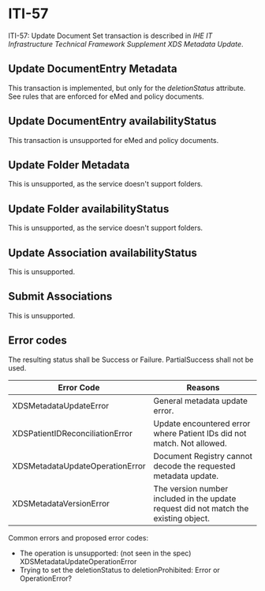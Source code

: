 # ITI-57

ITI-57: Update Document Set transaction is described in *IHE IT Infrastructure
Technical Framework Supplement XDS Metadata Update*.

## Update DocumentEntry Metadata

This transaction is implemented, but only for the *deletionStatus* attribute. See rules that are enforced for eMed and policy documents.

## Update DocumentEntry availabilityStatus

This transaction is unsupported for eMed and policy documents.

## Update Folder Metadata

This is unsupported, as the service doesn't support folders.

## Update Folder availabilityStatus

This is unsupported, as the service doesn't support folders.

## Update Association availabilityStatus

This is unsupported.

## Submit Associations

This is unsupported.

## Error codes

The resulting status shall be Success or Failure. PartialSuccess shall not be used.

| Error Code | Reasons |
| ------ | ------ |
| XDSMetadataUpdateError | General metadata update error. |
| XDSPatientIDReconciliationError | Update encountered error where Patient IDs did not match. Not allowed. |
| XDSMetadataUpdateOperationError | Document Registry cannot decode the requested metadata update. |
| XDSMetadataVersionError | The version number included in the update request did not match the existing object. |

Common errors and proposed error codes:

* The operation is unsupported: (not seen in the spec) XDSMetadataUpdateOperationError
* Trying to set the deletionStatus to deletionProhibited: Error or OperationError? <!-- TODO: -> error -->
